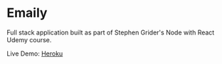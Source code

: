 # Emaily

Full stack application built as part of Stephen Grider's Node with React Udemy course.

Live Demo: [Heroku](https://emaily-surveyz.herokuapp.com/)
